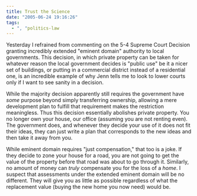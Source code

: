 ```yaml
---
title: Trust the Science
date: "2005-06-24 19:16:26"
tags:
  - ", "politics-law
---
```

<p>Yesterday I refrained from commenting on the 5-4 Supreme Court Decision granting incredibly extended "eminent domain" authority to local governments.  This decision, in which private property can be taken for whatever reason the local government decides is "public use" be it a nicer set of buildings, or putting in a commercial district instead of a residential one, is an incredible example of why Jenn tells me to look to lower courts only if I want to see sanity in a decision.</p>  <p>While the majority decision apparently still requires the government have <em>some</em> purpose beyond simply transferring ownership, allowing a mere development plan to fulfill that requirement makes the restriction meaningless.  Thus this decision essentially abolishes private property.  You no longer own your house, our office (assuming you are not renting even). The government does, and whenever they decide your use of it does not fit their ideas, they can just write a plan that corresponds to the new ideas and then take it away from you.</p>  <p>While eminent domain requires "just compensation," that too is a joke.  If they decide to zone your house for a road, you are not going to get the value of the property before that road was about to go through it.  Similarly, no amount of money can <em>truly</em> compensate you for the loss of a <em>home</em>.  I suspect that assessments under the extended eminent domain will be no different. They will give you as little as possible regardless of what the replacement value (buying the new home you now need) would be.</p>

